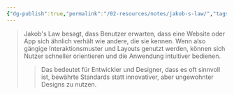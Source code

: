 ```yaml
---
{"dg-publish":true,"permalink":"/02-resources/notes/jakob-s-law/","tags":["gui"],"noteIcon":"","updated":"2025-10-29T12:59:07.062+01:00"}
---
```


>Jakob's Law besagt, dass Benutzer erwarten, dass eine Website oder App sich ähnlich verhält wie andere, die sie kennen. Wenn also gängige Interaktionsmuster und Layouts genutzt werden, können sich Nutzer schneller orientieren und die Anwendung intuitiver bedienen.
>> Das bedeutet für Entwickler und Designer, dass es oft sinnvoll ist, bewährte Standards statt innovativer, aber ungewohnter Designs zu nutzen.